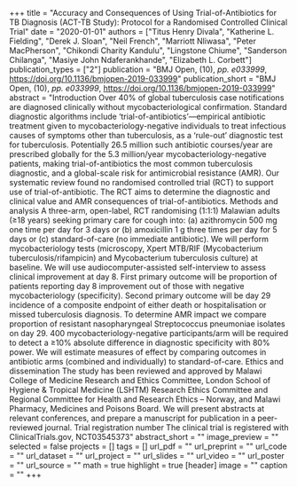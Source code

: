 +++
title = "Accuracy and Consequences of Using Trial-of-Antibiotics for TB Diagnosis (ACT-TB Study): Protocol for a Randomised Controlled Clinical Trial"
date = "2020-01-01"
authors = ["Titus Henry Divala", "Katherine L. Fielding", "Derek J. Sloan", "Neil French", "Marriott Nliwasa", "Peter MacPherson", "Chikondi Charity Kandulu", "Lingstone Chiume", "Sanderson Chilanga", "Masiye John Ndaferankhande", "Elizabeth L. Corbett"]
publication_types = ["2"]
publication = "BMJ Open, (10), _pp. e033999_, https://doi.org/10.1136/bmjopen-2019-033999"
publication_short = "BMJ Open, (10), _pp. e033999_, https://doi.org/10.1136/bmjopen-2019-033999"
abstract = "Introduction Over 40\% of global tuberculosis case notifications are diagnosed clinically without mycobacteriological confirmation. Standard diagnostic algorithms include ‘trial-of-antibiotics’—empirical antibiotic treatment given to mycobacteriology-negative individuals to treat infectious causes of symptoms other than tuberculosis, as a ‘rule-out’ diagnostic test for tuberculosis. Potentially 26.5 million such antibiotic courses/year are prescribed globally for the 5.3 million/year mycobacteriology-negative patients, making trial-of-antibiotics the most common tuberculosis diagnostic, and a global-scale risk for antimicrobial resistance (AMR). Our systematic review found no randomised controlled trial (RCT) to support use of trial-of-antibiotic. The RCT aims to determine the diagnostic and clinical value and AMR consequences of trial-of-antibiotics. Methods and analysis A three-arm, open-label, RCT randomising (1:1:1) Malawian adults (≥18 years) seeking primary care for cough into: (a) azithromycin 500 mg one time per day for 3 days or (b) amoxicillin 1 g three times per day for 5 days or (c) standard-of-care (no immediate antibiotic). We will perform mycobacteriology tests (microscopy, Xpert MTB/RIF (Mycobacterium tuberculosis/rifampicin) and Mycobacterium tuberculosis culture) at baseline. We will use audiocomputer-assisted self-interview to assess clinical improvement at day 8. First primary outcome will be proportion of patients reporting day 8 improvement out of those with negative mycobacteriology (specificity). Second primary outcome will be day 29 incidence of a composite endpoint of either death or hospitalisation or missed tuberculosis diagnosis. To determine AMR impact we compare proportion of resistant nasopharyngeal Streptococcus pneumoniae isolates on day 29. 400 mycobacteriology-negative participants/arm will be required to detect a ≥10\% absolute difference in diagnostic specificity with 80\% power. We will estimate measures of effect by comparing outcomes in antibiotic arms (combined and individually) to standard-of-care. Ethics and dissemination The study has been reviewed and approved by Malawi College of Medicine Research and Ethics Committee, London School of Hygiene \& Tropical Medicine (LSHTM) Research Ethics Committee and Regional Committee for Health and Research Ethics – Norway, and Malawi Pharmacy, Medicines and Poisons Board. We will present abstracts at relevant conferences, and prepare a manuscript for publication in a peer-reviewed journal. Trial registration number The clinical trial is registered with ClinicalTrials.gov, NCT03545373"
abstract_short = ""
image_preview = ""
selected = false
projects = []
tags = []
url_pdf = ""
url_preprint = ""
url_code = ""
url_dataset = ""
url_project = ""
url_slides = ""
url_video = ""
url_poster = ""
url_source = ""
math = true
highlight = true
[header]
image = ""
caption = ""
+++
